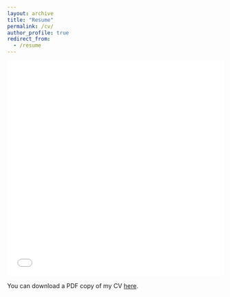 ```yaml
---
layout: archive
title: "Resume"
permalink: /cv/
author_profile: true
redirect_from:
  - /resume
---
```


<iframe src="../files/pdf/trevor_vincent_resume.pdf" width="100%" height="500" frameborder="no" border="0" marginwidth="0" marginheight="0"></iframe>

You can download a PDF copy of my CV [here](../files/pdf/trevor_vincent_resume.pdf).
